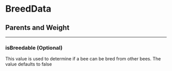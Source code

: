 # **BreedData**

## **Parents and Weight**
***

### **isBreedable** (Optional)

This value is used to determine if a bee can be bred from other bees. The value defaults to false

<!--stackedit_data:
eyJoaXN0b3J5IjpbMTI2MjM0OTEzMl19
-->